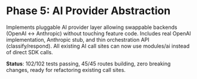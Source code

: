 # Phase 5: AI Provider Abstraction

Implements pluggable AI provider layer allowing swappable backends (OpenAI ↔ Anthropic) without touching feature code. Includes real OpenAI implementation, Anthropic stub, and thin orchestration API (classify/respond). All existing AI call sites can now use modules/ai instead of direct SDK calls.

**Status**: 102/102 tests passing, 45/45 routes building, zero breaking changes, ready for refactoring existing call sites.
